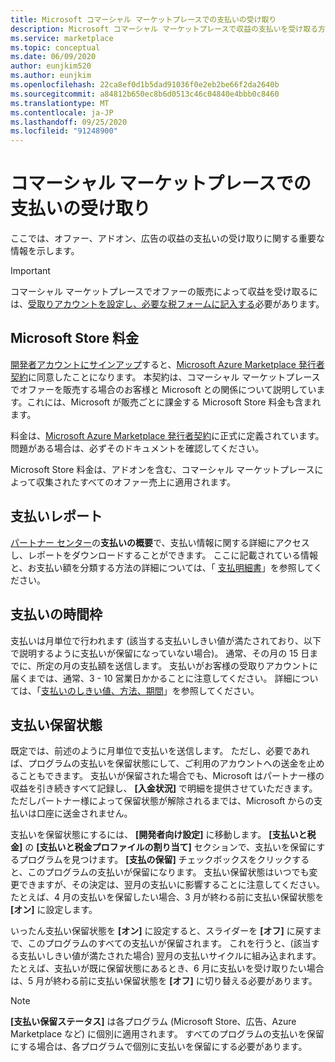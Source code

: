 ```yaml
---
title: Microsoft コマーシャル マーケットプレースでの支払いの受け取り
description: Microsoft コマーシャル マーケットプレースで収益の支払いを受け取る方法について説明します。
ms.service: marketplace
ms.topic: conceptual
ms.date: 06/09/2020
author: eunjkim520
ms.author: eunjkim
ms.openlocfilehash: 22ca8ef0d1b5dad91036f0e2eb2be66f2da2640b
ms.sourcegitcommit: a84812b650ec8b6d0513c46c04840e4bbb0c8460
ms.translationtype: MT
ms.contentlocale: ja-JP
ms.lasthandoff: 09/25/2020
ms.locfileid: "91248900"
---
```

# <a name="getting-paid-in-the-commercial-marketplace"></a>コマーシャル マーケットプレースでの支払いの受け取り

ここでは、オファー、アドオン、広告の収益の支払いの受け取りに関する重要な情報を示します。

> [!IMPORTANT]
> コマーシャル マーケットプレースでオファーの販売によって収益を受け取るには、[受取りアカウントを設定し、必要な税フォームに記入する](/azure/marketplace/marketplace-payout-account-setup)必要があります。

## <a name="store-fee"></a>Microsoft Store 料金

[開発者アカウントにサインアップ](https://go.microsoft.com/fwlink/p/?LinkID=615100)すると、[Microsoft Azure Marketplace 発行者契約](https://go.microsoft.com/fwlink/p/?LinkID=699560)に同意したことになります。 本契約は、コマーシャル マーケットプレースでオファーを販売する場合のお客様と Microsoft との関係について説明しています。これには、Microsoft が販売ごとに課金する Microsoft Store 料金も含まれます。

料金は、[Microsoft Azure Marketplace 発行者契約](https://go.microsoft.com/fwlink/p/?LinkID=699560)に正式に定義されています。 問題がある場合は、必ずそのドキュメントを確認してください。

Microsoft Store 料金は、アドオンを含む、コマーシャル マーケットプレースによって収集されたすべてのオファー売上に適用されます。

## <a name="payout-reporting"></a>支払いレポート

[パートナー センター](https://partner.microsoft.com/dashboard)の**支払いの概要**で、支払い情報に関する詳細にアクセスし、レポートをダウンロードすることができます。 ここに記載されている情報と、お支払い額を分類する方法の詳細については、「 [支払明細書](payout-statement.md)」を参照してください。

## <a name="payout-time-frame"></a>支払いの時間枠

支払いは月単位で行われます (該当する支払いしきい値が満たされており、以下で説明するように支払いが保留になっていない場合)。 通常、その月の 15 日までに、所定の月の支払額を送信します。 支払いがお客様の受取りアカウントに届くまでは、通常、3 - 10 営業日かかることに注意してください。 詳細については、「[支払いのしきい値、方法、期間](payment-thresholds-methods-timeframes.md)」を参照してください。

## <a name="payout-hold-status"></a>支払い保留状態

既定では、前述のように月単位で支払いを送信します。 ただし、必要であれば、プログラムの支払いを保留状態にして、ご利用のアカウントへの送金を止めることもできます。 支払いが保留された場合でも、Microsoft はパートナー様の収益を引き続きすべて記録し、 **[入金状況]** で明細を提供させていただきます。 ただしパートナー様によって保留状態が解除されるまでは、Microsoft からの支払いは口座に送金されません。

支払いを保留状態にするには、 **[開発者向け設定]** に移動します。 **[支払いと税金]** の **[支払いと税金プロファイルの割り当て]** セクションで、支払いを保留にするプログラムを見つけます。 **[支払の保留]** チェックボックスをクリックすると、このプログラムの支払いが保留になります。 支払い保留状態はいつでも変更できますが、その決定は、翌月の支払いに影響することに注意してください。 たとえば、4 月の支払いを保留したい場合、3 月が終わる前に支払い保留状態を **[オン]** に設定します。

いったん支払い保留状態を **[オン]** に設定すると、スライダーを **[オフ]** に戻すまで、このプログラムのすべての支払いが保留されます。 これを行うと、(該当する支払いしきい値が満たされた場合) 翌月の支払いサイクルに組み込まれます。 たとえば、支払いが既に保留状態にあるとき、6 月に支払いを受け取りたい場合は、5 月が終わる前に支払い保留状態を **[オフ]** に切り替える必要があります。

> [!NOTE]
> **[支払い保留ステータス]** は各プログラム (Microsoft Store、広告、Azure Marketplace など) に個別に適用されます。 すべてのプログラムの支払いを保留にする場合は、各プログラムで個別に支払いを保留にする必要があります。

